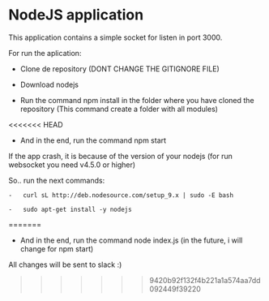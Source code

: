 # NodeJS application

This application contains a simple socket for listen in port 3000.

For run the aplication:

-   Clone de repository (DONT CHANGE THE GITIGNORE FILE)

-   Download nodejs

-   Run the command npm install in the folder where you have cloned the repository (This command create a folder with all modules)

<<<<<<< HEAD
-   And in the end, run the command npm start

If the app crash, it is because of the version of your nodejs (for run websocket you need v4.5.0 or higher)

So.. run the next commands:

    -   curl sL http://deb.nodesource.com/setup_9.x | sudo -E bash

    -   sudo apt-get install -y nodejs


=======
-   And in the end, run the command node index.js (in the future, i will change for npm start)


All changes will be sent to slack :)
>>>>>>> 9420b92f132f4b221a1a574aa7dd092449f39220
